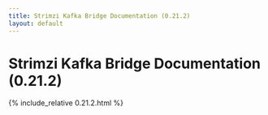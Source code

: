 ```yaml
---
title: Strimzi Kafka Bridge Documentation (0.21.2)
layout: default
---
```


<h1 >Strimzi Kafka Bridge Documentation (0.21.2)</h1>

{% include_relative 0.21.2.html %}
